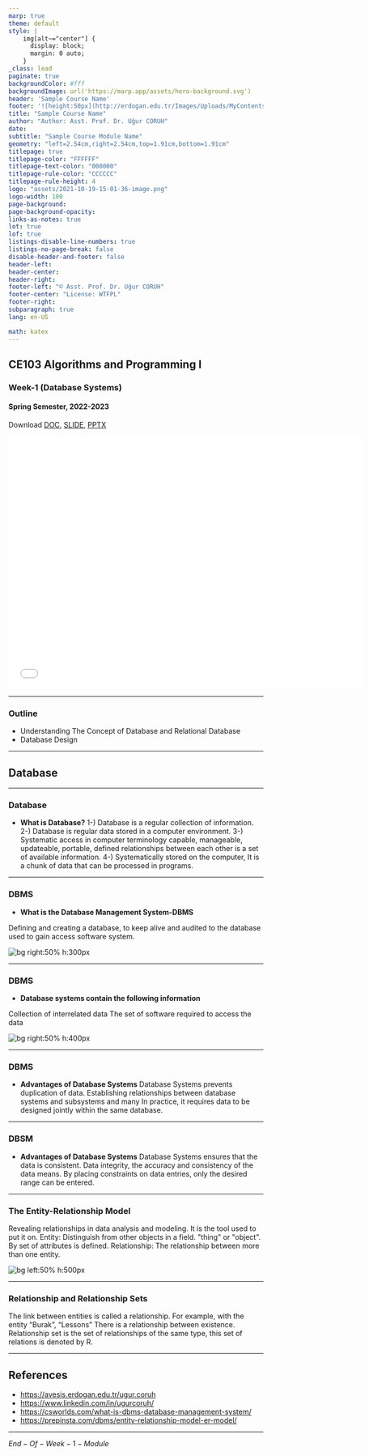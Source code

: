 ```yaml
---
marp: true
theme: default
style: |
    img[alt~="center"] {
      display: block;
      margin: 0 auto;
    }
_class: lead
paginate: true
backgroundColor: #fff
backgroundImage: url('https://marp.app/assets/hero-background.svg')
header: 'Sample Course Name'
footer: '![height:50px](http://erdogan.edu.tr/Images/Uploads/MyContents/L_379-20170718142719217230.jpg) RTEU CE204 Week-1'
title: "Sample Course Name"
author: "Author: Asst. Prof. Dr. Uğur CORUH"
date:
subtitle: "Sample Course Module Name"
geometry: "left=2.54cm,right=2.54cm,top=1.91cm,bottom=1.91cm"
titlepage: true
titlepage-color: "FFFFFF"
titlepage-text-color: "000000"
titlepage-rule-color: "CCCCCC"
titlepage-rule-height: 4
logo: "assets/2021-10-19-15-01-36-image.png"
logo-width: 100 
page-background:
page-background-opacity:
links-as-notes: true
lot: true
lof: true
listings-disable-line-numbers: true
listings-no-page-break: false
disable-header-and-footer: false
header-left:
header-center:
header-right:
footer-left: "© Asst. Prof. Dr. Uğur CORUH"
footer-center: "License: WTFPL"
footer-right:
subparagraph: true
lang: en-US 

math: katex
---
```


<!-- _backgroundColor: aquq -->

<!-- _color: green -->

<!-- paginate: false -->

## CE103 Algorithms and Programming I

### Week-1 (Database Systems)

#### Spring Semester, 2022-2023

Download [DOC](week-1.en.md_doc.pdf), [SLIDE](week-1.en.md_slide.pdf), [PPTX](week-1.en.md_slide.pptx)

<iframe width=700, height=500 frameBorder=0 src="../week-1.en.md_slide.html"></iframe>

---

<!-- paginate: true -->

### Outline

- Understanding The Concept of Database and Relational Database
- Database Design

---

## **Database**

---

### Database

- **What is Database?**
1-) Database is a regular collection of information.
2-) Database is regular data stored in a computer environment.
3-) Systematic access in computer terminology
capable, manageable, updateable,
portable, defined relationships between each other
is a set of available information.
4-) Systematically stored on the computer,
It is a chunk of data that can be processed in programs.


---

### DBMS 
- **What is the Database 
Management System-DBMS**

Defining and creating a database,
to keep alive and audited to the database
used to gain access
software system.

![bg right:50% h:300px](assets/What-is-DBMS-Database-Management-System.webp)

---

### DBMS

- **Database systems contain the following information**

Collection of interrelated data
The set of software required to access the data

![bg right:50% h:400px](assets/DBMS-2.png)


---

### DBMS

- **Advantages of Database Systems**
 Database Systems prevents duplication of data. Establishing relationships between database systems and subsystems and many In practice, it requires data to be designed jointly within the same database.



---

### DBSM

- **Advantages of Database Systems**
 Database Systems ensures that the data is consistent. Data integrity, the accuracy and consistency of the data
 means. By placing constraints on data entries, only the desired range can be entered.

---

### The Entity-Relationship Model
 Revealing relationships in data analysis and  modeling. It is the tool used to put it on.
 Entity: Distinguish from other objects in a field.
 "thing" or "object".
 By set of attributes is defined.
 Relationship: The relationship between more than one entity.

![bg left:50% h:500px](assets/Entity-Relationship%20Model.webp)

---

### Relationship and Relationship Sets

 The link between entities is called a relationship. For example, with the entity “Burak”, “Lessons”
 There is a relationship between existence.
 Relationship set is the set of relationships of the same type, this set of relations is denoted by R.


---


## References

- https://avesis.erdogan.edu.tr/ugur.coruh
- https://www.linkedin.com/in/ugurcoruh/
- https://csworlds.com/what-is-dbms-database-management-system/ 
- https://prepinsta.com/dbms/entity-relationship-model-er-model/

---

$End-Of-Week-1-Module$
